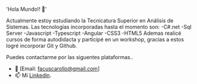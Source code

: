  'Hola Mundo!! 👋'

Actualmente estoy estudiando la Tecnicatura Superior en Análisis de Sistemas. Las tecnologías incorporadas hasta el momento son:
-C#.net 
-Sql Server
-Javascript
-Typescript 
-Angular
-CSS3
-HTML5
Ademas realicé cursos de forma autodidacta y participé en un workshop, gracias a estos logré incorporar Git y Github.

Puedes contactarme por las siguentes plataformas..
- 📧 [Email: facuscarollo@gmail.com]
- 📫 Mi [Linkedin](https://www.linkedin.com/in/facundo-salvador-carollo-a54236174/).


